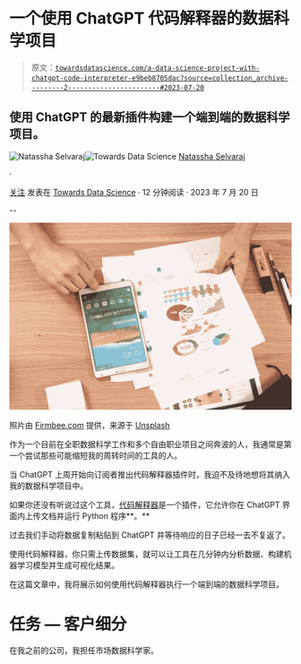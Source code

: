 # 一个使用 ChatGPT 代码解释器的数据科学项目

> 原文：[`towardsdatascience.com/a-data-science-project-with-chatgpt-code-interpreter-e9beb8705dac?source=collection_archive---------2-----------------------#2023-07-20`](https://towardsdatascience.com/a-data-science-project-with-chatgpt-code-interpreter-e9beb8705dac?source=collection_archive---------2-----------------------#2023-07-20)

## 使用 ChatGPT 的最新插件构建一个端到端的数据科学项目。

[](https://natassha6789.medium.com/?source=post_page-----e9beb8705dac--------------------------------)![Natassha Selvaraj](https://natassha6789.medium.com/?source=post_page-----e9beb8705dac--------------------------------)[](https://towardsdatascience.com/?source=post_page-----e9beb8705dac--------------------------------)![Towards Data Science](https://towardsdatascience.com/?source=post_page-----e9beb8705dac--------------------------------) [Natassha Selvaraj](https://natassha6789.medium.com/?source=post_page-----e9beb8705dac--------------------------------)

·

[关注](https://medium.com/m/signin?actionUrl=https%3A%2F%2Fmedium.com%2F_%2Fsubscribe%2Fuser%2F6a2ef1b1f09d&operation=register&redirect=https%3A%2F%2Ftowardsdatascience.com%2Fa-data-science-project-with-chatgpt-code-interpreter-e9beb8705dac&user=Natassha+Selvaraj&userId=6a2ef1b1f09d&source=post_page-6a2ef1b1f09d----e9beb8705dac---------------------post_header-----------) 发表在 [Towards Data Science](https://towardsdatascience.com/?source=post_page-----e9beb8705dac--------------------------------) · 12 分钟阅读 · 2023 年 7 月 20 日[](https://medium.com/m/signin?actionUrl=https%3A%2F%2Fmedium.com%2F_%2Fvote%2Ftowards-data-science%2Fe9beb8705dac&operation=register&redirect=https%3A%2F%2Ftowardsdatascience.com%2Fa-data-science-project-with-chatgpt-code-interpreter-e9beb8705dac&user=Natassha+Selvaraj&userId=6a2ef1b1f09d&source=-----e9beb8705dac---------------------clap_footer-----------)

--

[](https://medium.com/m/signin?actionUrl=https%3A%2F%2Fmedium.com%2F_%2Fbookmark%2Fp%2Fe9beb8705dac&operation=register&redirect=https%3A%2F%2Ftowardsdatascience.com%2Fa-data-science-project-with-chatgpt-code-interpreter-e9beb8705dac&source=-----e9beb8705dac---------------------bookmark_footer-----------)![](img/2e8aaf8196668f54a02ff892d70ad943.png)

照片由 [Firmbee.com](https://unsplash.com/@firmbee?utm_source=unsplash&utm_medium=referral&utm_content=creditCopyText) 提供，来源于 [Unsplash](https://unsplash.com/s/photos/data-analysis?utm_source=unsplash&utm_medium=referral&utm_content=creditCopyText)

作为一个目前在全职数据科学工作和多个自由职业项目之间奔波的人，我通常是第一个尝试那些可能缩短我的周转时间的工具的人。

当 ChatGPT 上周开始向订阅者推出代码解释器插件时，我迫不及待地想将其纳入我的数据科学项目中。

如果你还没有听说过这个工具，[代码解释器](https://openai.com/blog/chatgpt-plugins)是一个插件，它允许你在 ChatGPT 界面内上传文档并运行 Python 程序**。**

过去我们手动将数据复制粘贴到 ChatGPT 并等待响应的日子已经一去不复返了。

使用代码解释器，你只需上传数据集，就可以让工具在几分钟内分析数据、构建机器学习模型并生成可视化结果。

在这篇文章中，我将展示如何使用代码解释器执行一个端到端的数据科学项目。

# 任务 — 客户细分

在我之前的公司，我担任市场数据科学家。
